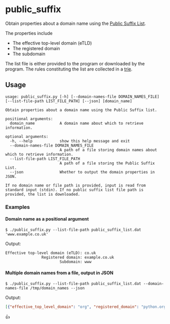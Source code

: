 # public_suffix

Obtain properties about a domain name using the [Public Suffix List](https://publicsuffix.org/).

The properties include
- The effective top-level domain (eTLD)
- The registered domain
- The subdomain

The list file is either provided to the program or downloaded by the program.
The rules constituting the list are collected in a [trie](https://en.wikipedia.org/wiki/Trie).

## Usage

```
usage: public_suffix.py [-h] [--domain-names-file DOMAIN_NAMES_FILE] [--list-file-path LIST_FILE_PATH] [--json] [domain_name]

Obtain properties about a domain name using the Public Suffix list.

positional arguments:
  domain_name           A domain name about which to retrieve information.

optional arguments:
  -h, --help            show this help message and exit
  --domain-names-file DOMAIN_NAMES_FILE
                        A path of a file storing domain names about which to retrieve information.
  --list-file-path LIST_FILE_PATH
                        A path of a file storing the Public Suffix List.
  --json                Whether to output the domain properties in JSON.

If no domain name or file path is provided, input is read from standard input (stdin). If no public suffix list file path is provided, the list is downloaded.
```

### Examples

#### Domain name as a positional argument

```shell
$ ./public_suffix.py --list-file-path public_suffix_list.dat 'www.example.co.uk'
```

Output:
```
Effective top-level domain (eTLD): co.uk
                Registered domain: example.co.uk
                        Subdomain: www
```

#### Multiple domain names from a file, output in JSON

```shell
$ ./public_suffix.py --list-file-path public_suffix_list.dat --domain-names-file /tmp/domain_names --json
```

Output:
```json
[{"effective_top_level_domain": "org", "registered_domain": "python.org", "subdomain": "docs"}, {"effective_top_level_domain": "co.uk", "registered_domain": "example.co.uk", "subdomain": "www"}, {"effective_top_level_domain": "se", "registered_domain": "sweden.se", "subdomain": "www"}]
```

:thumbsup:
